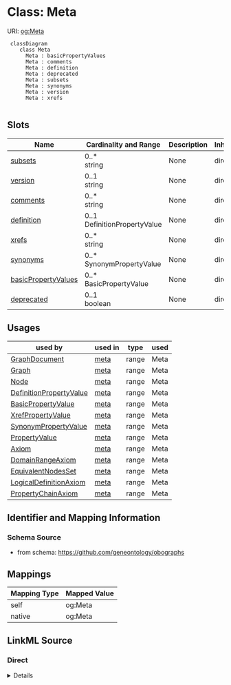 # Class: Meta



URI: [og:Meta](https://github.com/geneontology/obographs/Meta)


```{mermaid}
 classDiagram
    class Meta
      Meta : basicPropertyValues
      Meta : comments
      Meta : definition
      Meta : deprecated
      Meta : subsets
      Meta : synonyms
      Meta : version
      Meta : xrefs
      
```



<!-- no inheritance hierarchy -->


## Slots

| Name | Cardinality and Range | Description | Inheritance |
| ---  | --- | --- | --- |
| [subsets](subsets.md) | 0..* <br/> string | None | direct |
| [version](version.md) | 0..1 <br/> string | None | direct |
| [comments](comments.md) | 0..* <br/> string | None | direct |
| [definition](definition.md) | 0..1 <br/> DefinitionPropertyValue | None | direct |
| [xrefs](xrefs.md) | 0..* <br/> string | None | direct |
| [synonyms](synonyms.md) | 0..* <br/> SynonymPropertyValue | None | direct |
| [basicPropertyValues](basicPropertyValues.md) | 0..* <br/> BasicPropertyValue | None | direct |
| [deprecated](deprecated.md) | 0..1 <br/> boolean | None | direct |



## Usages

| used by | used in | type | used |
| ---  | --- | --- | --- |
| [GraphDocument](GraphDocument.md) | [meta](meta.md) | range | Meta |
| [Graph](Graph.md) | [meta](meta.md) | range | Meta |
| [Node](Node.md) | [meta](meta.md) | range | Meta |
| [DefinitionPropertyValue](DefinitionPropertyValue.md) | [meta](meta.md) | range | Meta |
| [BasicPropertyValue](BasicPropertyValue.md) | [meta](meta.md) | range | Meta |
| [XrefPropertyValue](XrefPropertyValue.md) | [meta](meta.md) | range | Meta |
| [SynonymPropertyValue](SynonymPropertyValue.md) | [meta](meta.md) | range | Meta |
| [PropertyValue](PropertyValue.md) | [meta](meta.md) | range | Meta |
| [Axiom](Axiom.md) | [meta](meta.md) | range | Meta |
| [DomainRangeAxiom](DomainRangeAxiom.md) | [meta](meta.md) | range | Meta |
| [EquivalentNodesSet](EquivalentNodesSet.md) | [meta](meta.md) | range | Meta |
| [LogicalDefinitionAxiom](LogicalDefinitionAxiom.md) | [meta](meta.md) | range | Meta |
| [PropertyChainAxiom](PropertyChainAxiom.md) | [meta](meta.md) | range | Meta |







## Identifier and Mapping Information







### Schema Source


* from schema: https://github.com/geneontology/obographs





## Mappings

| Mapping Type | Mapped Value |
| ---  | ---  |
| self | og:Meta |
| native | og:Meta |


## LinkML Source

<!-- TODO: investigate https://stackoverflow.com/questions/37606292/how-to-create-tabbed-code-blocks-in-mkdocs-or-sphinx -->

### Direct

<details>
```yaml
name: Meta
from_schema: https://github.com/geneontology/obographs
rank: 1000
slots:
- subsets
- version
- comments
- definition
- xrefs
- synonyms
- basicPropertyValues
- deprecated
slot_usage:
  xrefs:
    name: xrefs
    multivalued: true
    domain_of:
    - Meta
    - PropertyValue
    - Meta
    - PropertyValue
    range: XrefPropertyValue

```
</details>

### Induced

<details>
```yaml
name: Meta
from_schema: https://github.com/geneontology/obographs
rank: 1000
slot_usage:
  xrefs:
    name: xrefs
    multivalued: true
    domain_of:
    - Meta
    - PropertyValue
    - Meta
    - PropertyValue
    range: XrefPropertyValue
attributes:
  subsets:
    name: subsets
    from_schema: https://github.com/geneontology/obographs
    rank: 1000
    multivalued: true
    alias: subsets
    owner: Meta
    domain_of:
    - Meta
    range: string
  version:
    name: version
    from_schema: https://github.com/geneontology/obographs
    rank: 1000
    alias: version
    owner: Meta
    domain_of:
    - Meta
    range: string
  comments:
    name: comments
    from_schema: https://github.com/geneontology/obographs
    rank: 1000
    multivalued: true
    alias: comments
    owner: Meta
    domain_of:
    - Meta
    range: string
  definition:
    name: definition
    from_schema: https://github.com/geneontology/obographs
    rank: 1000
    alias: definition
    owner: Meta
    domain_of:
    - Meta
    range: DefinitionPropertyValue
  xrefs:
    name: xrefs
    from_schema: https://github.com/geneontology/obographs
    rank: 1000
    multivalued: true
    alias: xrefs
    owner: Meta
    domain_of:
    - Meta
    - PropertyValue
    - Meta
    - PropertyValue
    range: XrefPropertyValue
  synonyms:
    name: synonyms
    from_schema: https://github.com/geneontology/obographs
    rank: 1000
    multivalued: true
    alias: synonyms
    owner: Meta
    domain_of:
    - Meta
    range: SynonymPropertyValue
  basicPropertyValues:
    name: basicPropertyValues
    from_schema: https://github.com/geneontology/obographs
    rank: 1000
    multivalued: true
    alias: basicPropertyValues
    owner: Meta
    domain_of:
    - Meta
    range: BasicPropertyValue
  deprecated:
    name: deprecated
    from_schema: https://github.com/geneontology/obographs
    rank: 1000
    alias: deprecated
    owner: Meta
    domain_of:
    - Meta
    range: boolean

```
</details>